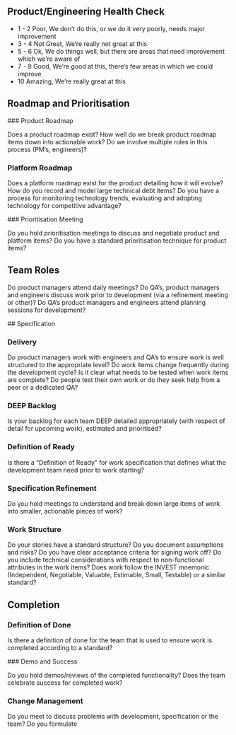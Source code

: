 ## Product/Engineering Health Check

* 1 - 2   Poor, We don’t do this, or we do it very poorly, needs major improvement
* 3 - 4   Not Great, We’re really not great at this
* 5 - 6   Ok, We do things well, but there are areas that need improvement which we’re aware of
* 7 - 9   Good, We’re good at this, there’s few areas in which we could improve
* 10      Amazing, We’re really great at this

## Roadmap and Prioritisation 

### Product Roadmap

Does a product roadmap exist?
How well do we break product roadmap items down into actionable work?
Do we involve multiple roles in this process (PM’s, engineers)?

### Platform Roadmap

Does a platform roadmap exist for the product detailing how it will evolve?
How do you record and model large technical debt items?
Do you have a process for monitoring technology trends, evaluating and adopting technology for competitive advantage?

### Prioritisation Meeting

Do you hold prioritisation meetings to discuss and negotiate product and platform items?
Do you have a standard prioritisation technique for product items?

## Team Roles

Do product managers attend daily meetings?
Do QA’s, product managers and engineers discuss work prior to development (via a refinement meeting or other)?
Do QA’s product managers and engineers attend planning sessions for development?

## Specification

### Delivery

Do product managers work with engineers and QA’s to ensure work is well structured to the appropriate level?
Do work items change frequently during the development cycle?
Is it clear what needs to be tested when work items are complete?
Do people test their own work or do they seek help from a peer or a dedicated QA?

### DEEP Backlog

Is your backlog for each team DEEP detailed appropriately (with respect of detail for upcoming work), estimated and prioritised?

### Definition of Ready

Is there a “Definition of Ready” for work specification that defines what the development team need prior to work starting?

### Specification Refinement

Do you hold meetings to understand and break down large items of work into smaller, actionable pieces of work?

### Work Structure

Do your stories have a standard structure?
Do you document assumptions and risks?
Do you have clear acceptance criteria for signing work off?
Do you include technical considerations with respect to non-functional attributes in the work items?
Does work follow the INVEST mnemonic (Independent, Negotiable, Valuable, Estimable, Small, Testable) or a similar standard?

## Completion

### Definition of Done

Is there a definition of done for the team that is used to ensure work is completed according to a standard?

### Demo and Success

Do you hold demos/reviews of the completed functionality?
Does the team celebrate success for completed work?

### Change Management

Do you meet to discuss problems with development, specification or the team?
Do you formulate

